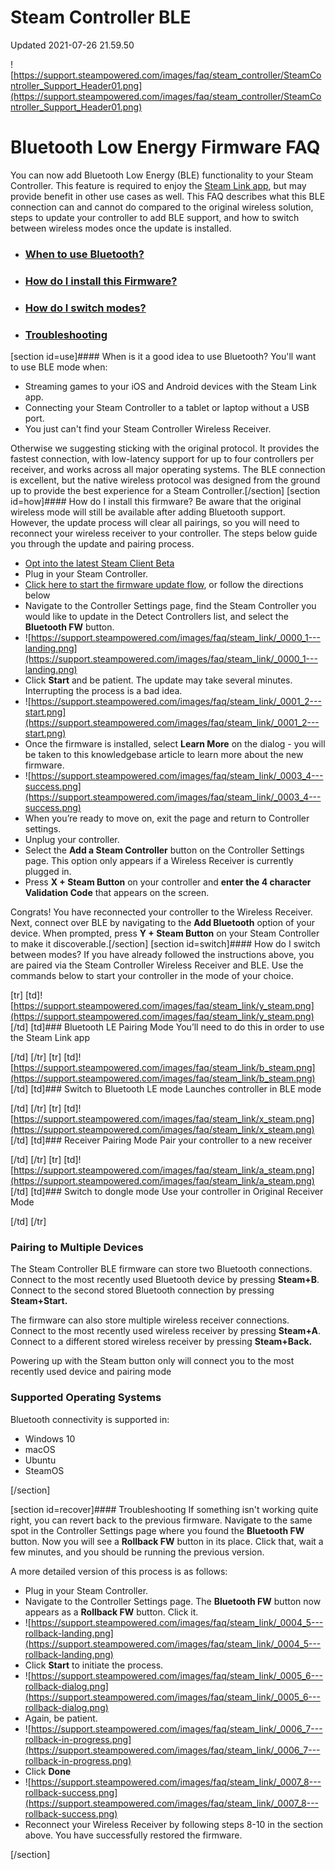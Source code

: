 # Steam Controller BLE
Updated 2021-07-26 21.59.50

![https://support.steampowered.com/images/faq/steam_controller/SteamController_Support_Header01.png](https://support.steampowered.com/images/faq/steam_controller/SteamController_Support_Header01.png)  
  
# Bluetooth Low Energy Firmware FAQ
You can now add Bluetooth Low Energy (BLE) functionality to your Steam Controller. This feature is required to enjoy the [Steam Link app](https://store.steampowered.com/steamlink/about), but may provide benefit in other use cases as well. This FAQ describes what this BLE connection can and cannot do compared to the original wireless solution, steps to update your controller to add BLE support, and how to switch between wireless modes once the update is installed.  
  

* ### [When to use Bluetooth?](#use)
* ### [How do I install this Firmware?](#how)
* ### [How do I switch modes?](#switch)
* ### [Troubleshooting](#recover)

  
  
[section id=use]#### When is it a good idea to use Bluetooth?
You'll want to use BLE mode when:  

* Streaming games to your iOS and Android devices with the Steam Link app.
* Connecting your Steam Controller to a tablet or laptop without a USB port.
* You just can't find your Steam Controller Wireless Receiver.

  
Otherwise we suggesting sticking with the original protocol. It provides the fastest connection, with low-latency support for up to four controllers per receiver, and works across all major operating systems. The BLE connection is excellent, but the native wireless protocol was designed from the ground up to provide the best experience for a Steam Controller.[/section]	    [section id=how]#### How do I install this firmware?
Be aware that the original wireless mode will still be available after adding Bluetooth support. However, the update process will clear all pairings, so you will need to reconnect your wireless receiver to your controller. The steps below guide you through the update and pairing process.  
  

* [Opt into the latest Steam Client Beta](https://help.steampowered.com/en/faqs/view/276C-85A0-C531-AFA3)
* Plug in your Steam Controller.
* [Click here to start the firmware update flow](steam://UpdateFirmware), or follow the directions below
* Navigate to the Controller Settings page, find the Steam Controller you would like to update in the Detect Controllers list, and select the **Bluetooth FW** button.
* ![https://support.steampowered.com/images/faq/steam_link/_0000_1---landing.png](https://support.steampowered.com/images/faq/steam_link/_0000_1---landing.png)
* Click **Start** and be patient. The update may take several minutes. Interrupting the process is a bad idea.
* ![https://support.steampowered.com/images/faq/steam_link/_0001_2---start.png](https://support.steampowered.com/images/faq/steam_link/_0001_2---start.png)
* Once the firmware is installed, select **Learn More** on the dialog - you will be taken to this knowledgebase article to learn more about the new firmware.
* ![https://support.steampowered.com/images/faq/steam_link/_0003_4---success.png](https://support.steampowered.com/images/faq/steam_link/_0003_4---success.png)
* When you’re ready to move on, exit the page and return to Controller settings.
* Unplug your controller.
* Select the **Add a Steam Controller** button on the Controller Settings page. This option only appears if a Wireless Receiver is currently plugged in.
* Press **X + Steam Button** on your controller and **enter the 4 character Validation Code** that appears on the screen.

  
  
Congrats! You have reconnected your controller to the Wireless Receiver. Next, connect over BLE by navigating to the **Add Bluetooth** option of your device. When prompted, press **Y + Steam Button** on your Steam Controller to make it discoverable.[/section]    [section id=switch]#### How do I switch between modes?
If you have already followed the instructions above, you are paired via the Steam Controller Wireless Receiver and BLE. Use the commands below to start your controller in the mode of your choice.  
  
[tr]  		[td]![https://support.steampowered.com/images/faq/steam_link/y_steam.png](https://support.steampowered.com/images/faq/steam_link/y_steam.png) [/td]	  			  		[td]### Bluetooth LE Pairing Mode
You’ll need to do this in order to use the Steam Link app  
  
[/td]	  	[/tr]		  	  	[tr]  		[td]![https://support.steampowered.com/images/faq/steam_link/b_steam.png](https://support.steampowered.com/images/faq/steam_link/b_steam.png) [/td]	  			  		[td]### Switch to Bluetooth LE mode
Launches controller in BLE mode  
  
[/td]	  	[/tr]			  				  		[tr]  		[td]![https://support.steampowered.com/images/faq/steam_link/x_steam.png](https://support.steampowered.com/images/faq/steam_link/x_steam.png) [/td]	  			  		[td]### Receiver Pairing Mode
Pair your controller to a new receiver  
  
[/td]	  	[/tr]		  	  [tr]  		[td]![https://support.steampowered.com/images/faq/steam_link/a_steam.png](https://support.steampowered.com/images/faq/steam_link/a_steam.png) [/td]	  			  		[td]### Switch to dongle mode
Use your controller in Original Receiver Mode  
  
[/td]	  [/tr]  
  
### Pairing to Multiple Devices
The Steam Controller BLE firmware can store two Bluetooth connections. Connect to the most recently used Bluetooth device by pressing **Steam+B**. Connect to the second stored Bluetooth connection by pressing **Steam+Start.**  
  
The firmware can also store multiple wireless receiver connections. Connect to the most recently used wireless receiver by pressing **Steam+A**. Connect to a different stored wireless receiver by pressing **Steam+Back.**  
  
Powering up with the Steam button only will connect you to the most recently used device and pairing mode  
  
### **Supported Operating Systems**
Bluetooth connectivity is supported in:  
  

* Windows 10
* macOS
* Ubuntu
* SteamOS

 [/section]  
  
[section id=recover]#### Troubleshooting
If something isn't working quite right, you can revert back to the previous firmware. Navigate to the same spot in the Controller Settings page where you found the **Bluetooth FW** button. Now you will see a **Rollback FW** button in its place. Click that, wait a few minutes, and you should be running the previous version.  
  
A more detailed version of this process is as follows:  
  

* Plug in your Steam Controller.
* Navigate to the Controller Settings page. The **Bluetooth FW** button now appears as a **Rollback FW** button. Click it.
* ![https://support.steampowered.com/images/faq/steam_link/_0004_5---rollback-landing.png](https://support.steampowered.com/images/faq/steam_link/_0004_5---rollback-landing.png)
* Click **Start** to initiate the process.
* ![https://support.steampowered.com/images/faq/steam_link/_0005_6---rollback-dialog.png](https://support.steampowered.com/images/faq/steam_link/_0005_6---rollback-dialog.png)
* Again, be patient.
* ![https://support.steampowered.com/images/faq/steam_link/_0006_7---rollback-in-progress.png](https://support.steampowered.com/images/faq/steam_link/_0006_7---rollback-in-progress.png)
* Click **Done**
* ![https://support.steampowered.com/images/faq/steam_link/_0007_8---rollback-success.png](https://support.steampowered.com/images/faq/steam_link/_0007_8---rollback-success.png)
* Reconnect your Wireless Receiver by following steps 8-10 in the section above. You have successfully restored the firmware.

 [/section]